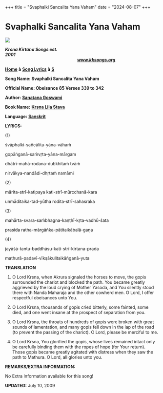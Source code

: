 +++
title = "Svaphalki Sancalita Yana Vaham"
date = "2024-08-07"
+++

# Svaphalki Sancalita Yana Vaham
**[![](http://kksongs.org/image_files/image002.jpg)](http://kksongs.org/)**

**_Krsna Kirtana Songs est. 2001_**                                                                                                                                                      **_www.kksongs.org_**

**[Home](http://kksongs.org/)** **à** **[Song Lyrics](http://kksongs.org/lyrics.html)** **à** **[S](http://kksongs.org/songs/song_s.html)**

**Song Name: Svaphalki Sancalita Yana Vaham**

**Official Name: Obeisance 85 Verses 339 to 342**

**Author:** [**Sanatana Goswami**](http://kksongs.org/authors/list/sanatana_g.html)

**Book Name:** [**Krsna Lila Stava**](http://kksongs.org/authors/krsnalilastava.html)

**Language:** [**Sanskrit**](http://kksongs.org/language/list/sanskrit.html)

**LYRICS:**

(1)

śvāphalki-sañcālita-yāna-vāhaḿ

gopāńganā-saḿvṛta-yāna-mārgam

dhātrī-mahā-rodana-duḥkhitaḿ tvāḿ

nirvākya-nandādi-dhṛtaḿ namāmi

(2)

mārita-strī-katipaya kati-strī-mūrcchanā-kara

unmāditaika-tad-yūtha rodita-strī-sahasraka

(3)

mahārta-svara-saḿbhagna-kaṇṭhī-kṛta-vadhū-śata

prasīda ratha-mārgāńka-pātitaikābalā-gaṇa

(4)

jayāśā-tantu-baddhāsu-kati-strī-kīrtana-prada

mathurā-padavī-vīkṣākulitaikāńganā-yuta

**TRANSLATION**

1) O Lord Krsna, when Akrura signaled the horses to move, the gopis surrounded the chariot and blocked the path. You became greatly aggrieved by the loud crying of Mother Yasoda, and You silently stood there with Nanda Maharaja and the other cowherd men. O Lord, I offer respectful obeisances unto You.

2) O Lord Krsna, thousands of gopis cried bitterly, some fainted, some died, and one went insane at the prospect of separation from you.

3) O Lord Krsna, the throats of hundreds of gopis were broken with great sounds of lamentation, and many gopis fell down in the lap of the road (to prevent the passing of the chariot). O Lord, please be merciful to me.

4) O Lord Krsna, You glorified the gopis, whose lives remained intact only be carefully binding them with the ropes of hope (for Your return). Those gopis became greatly agitated with distress when they saw the path to Mathura. O Lord, all glories unto you.

**REMARKS/EXTRA INFORMATION:**

No Extra Information available for this song!

**UPDATED:** July 10, 2009